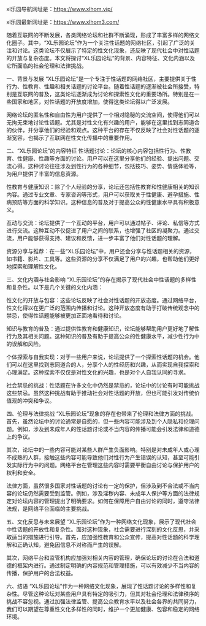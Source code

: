 xl乐园导航网址是：https://www.xlhom.vip/

xl乐园最新网址是：https://www.xlhom3.com/


随着互联网的不断发展，各类网络论坛和社群不断涌现，形成了丰富多样的网络文化圈子。其中，“XL乐园论坛”作为一个关注性话题的网络社区，引起了广泛的关注和讨论。这类论坛不仅展示了特定的性文化现象，还反映了现代社会中对性话题的开放与复杂态度。本文将探讨“XL乐园论坛”的背景、内容特征、文化内涵以及它所面临的社会伦理和法律挑战。

一、背景与发展
“XL乐园论坛”是一个专注于性话题的网络社区，主要提供关于性行为、性教育、性趣和相关话题的讨论平台。随着性话题的逐渐被社会所接受，特别是互联网的普及，这类论坛逐渐成为讨论和探索性文化的重要场所。特别是在一些国家和地区，对性话题的开放度增加，使得这类论坛得以广泛发展。

网络论坛的匿名性和自由性为用户提供了一个相对隐秘的交流空间，使得他们可以无拘无束地讨论性话题。尤其是对性文化有兴趣的用户，能够在这里找到志同道合的伙伴，并分享他们的经验和观点。这种平台的存在不仅反映了社会对性话题的逐渐宽容，也揭示了互联网在性文化传播中的重要作用。

二、“XL乐园论坛”的内容特征
性话题讨论：论坛的核心内容包括性行为、性教育、性健康、性趣等方面的讨论。用户可以在这里分享他们的经验、提出问题、交流心得。这种讨论往往涉及到性行为的各种细节，包括技巧、姿势、情感体验等，为用户提供了丰富的信息资源。

性教育与健康知识：除了个人经验的分享，论坛还包括性教育和性健康相关的知识内容。通过专业文章、专家咨询等形式，用户可以获取关于性健康、避孕措施、性病预防等方面的科学知识。这种信息的普及对于提高公众的性健康水平具有积极意义。

互动与交流：论坛提供了一个互动的平台，用户可以通过帖子、评论、私信等方式进行交流。这种互动不仅促进了用户之间的联系，也增强了社区的凝聚力。通过交流，用户能够获得支持、建议和反馈，进一步丰富了他们对性话题的理解。

资源分享与推荐：在一些“XL乐园论坛”中，用户还会分享与性话题相关的资源，如书籍、影片、工具等。这些资源的分享不仅满足了用户的兴趣，也帮助他们更好地探索和理解性文化。

三、文化内涵与社会影响
“XL乐园论坛”的存在揭示了现代社会中性话题的多样性和复杂性。以下是几个关键的文化内涵：

性文化的开放与包容：这些论坛反映了社会对性话题的开放态度。通过网络平台，性文化得以在更广泛的范围内传播和讨论。这种开放态度有助于打破传统观念中的禁忌，使得性话题能够被更加正面地看待和讨论。

知识与教育的普及：通过提供性教育和健康知识，论坛能够帮助用户更好地了解性行为及其相关问题。这种知识的普及有助于提高公众的性健康水平，减少性行为中的误解和风险。

个体探索与自我实现：对于一些用户来说，论坛提供了一个探索性话题的机会。他们可以在这里找到志同道合的人，分享个人的性经历和兴趣，从而实现自我探索和心理满足。这种探索不仅仅是对性文化的兴趣，也是对个人自我认同的寻求。

社会禁忌的挑战：性话题在许多文化中仍然是禁忌的，论坛中的讨论有时可能挑战这些禁忌。虽然这种挑战有助于推动社会对性话题的开放，但也可能引发对传统价值观的冲突和争议。

四、伦理与法律挑战
“XL乐园论坛”现象的存在也带来了伦理和法律方面的挑战。首先，虽然论坛中的讨论通常是自愿的，但一些内容可能涉及到个人隐私和伦理问题。例如，涉及到未成年人的性话题讨论或不当内容的传播可能会引发法律和道德上的争议。

其次，论坛中的一些内容可能对某些人群产生负面影响。特别是对未成年人或心理不成熟的人群，接触这些内容可能导致他们对性行为产生错误的认知，甚至可能引发实际行为中的问题。网络平台在管理这些内容时需要平衡自由讨论与保护用户的权利和安全。

法律方面，虽然很多国家对性话题的讨论有一定的保护，但涉及到不合法或不当内容的论坛仍然需要受到监管。例如，涉及淫秽内容、未成年人保护等方面的法律规定对论坛内容的管理提出了明确要求。如何在保障用户自由讨论的同时，遵守法律法规，是网络平台面临的主要挑战。

五、文化反思与未来展望
“XL乐园论坛”作为一种网络文化现象，展示了现代社会中性话题的开放性和复杂性。面对这种现象，社会需要进行深刻的文化反思，并采取适当的措施进行引导。首先，应加强性教育和公众宣传，提高对性话题的科学理解和正确认知，避免因信息不对称而产生的误解。

其次，网络平台和监管机构应加强对相关内容的管理，确保论坛的讨论在合法和道德的框架内进行。通过制定明确的内容规范和管理措施，可以有效减少不当内容的传播，保护用户的合法权益。

六、结语
“XL乐园论坛”作为一种网络文化现象，展现了性话题讨论的多样性和复杂性。尽管这种论坛对某些用户具有特定的吸引力，但其对社会伦理和法律秩序的挑战不容忽视。通过加强法律监管、提高公众教育水平以及社会各界的共同努力，我们可以期望在尊重性文化多样性的同时，维护一个更加健康、包容和稳定的网络环境。
